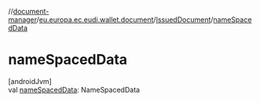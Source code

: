 //[document-manager](../../../index.md)/[eu.europa.ec.eudi.wallet.document](../index.md)/[IssuedDocument](index.md)/[nameSpacedData](name-spaced-data.md)

# nameSpacedData

[androidJvm]\
val [nameSpacedData](name-spaced-data.md): NameSpacedData
